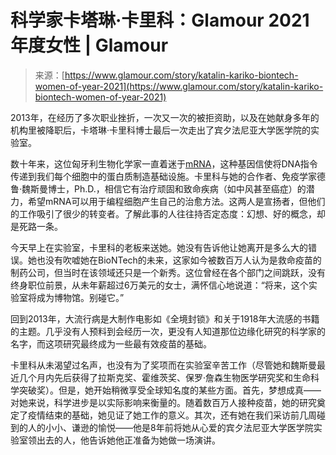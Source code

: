 <!--yml

category: 未分类

date: 2024-05-29 12:49:57

-->

# 科学家卡塔琳·卡里科：Glamour 2021 年度女性 | Glamour

> 来源：[https://www.glamour.com/story/katalin-kariko-biontech-women-of-year-2021](https://www.glamour.com/story/katalin-kariko-biontech-women-of-year-2021)

2013年，在经历了多次职业挫折，一次又一次的被拒资助，以及在她献身多年的机构里被降职后，卡塔琳·卡里科博士最后一次走出了宾夕法尼亚大学医学院的实验室。

数十年来，这位匈牙利生物化学家一直着迷于[mRNA](https://www.glamour.com/story/covid-19-vaccine-not-linked-to-infertility)，这种基因信使将DNA指令传递到我们每个细胞中的蛋白质制造基础设施。卡里科与她的合作者、免疫学家德鲁·魏斯曼博士，Ph.D.，相信它有治疗顽固和致命疾病（如中风甚至癌症）的潜力，希望mRNA可以用于编程细胞产生自己的治愈方法。这两人是宣扬者，但他们的工作吸引了很少的转变者。了解此事的人往往持否定态度：幻想、好的概念，却是死路一条。

今天早上在实验室，卡里科的老板来送她。她没有告诉他让她离开是多么大的错误。她也没有吹嘘她在BioNTech的未来，这家如今被数百万人认为是救命疫苗的制药公司，但当时在该领域还只是一个新秀。这位曾经在各个部门之间跳跃，没有终身职位前景，从未年薪超过6万美元的女士，满怀信心地说道：“将来，这个实验室将成为博物馆。别碰它。”

回到2013年，大流行病是大制作电影如《全境封锁》和关于1918年大流感的书籍的主题。几乎没有人预料到会经历一次，更没有人知道那位边缘化研究的科学家的名字，而这项研究最终成为一些最有效疫苗的基础。

卡里科从未渴望过名声，也没有为了奖项而在实验室辛苦工作（尽管她和魏斯曼最近几个月内先后获得了拉斯克奖、霍维茨奖、保罗·詹森生物医学研究奖和生命科学突破奖）。但是，她开始稍微享受全球知名度的某些方面。首先，梦想成真——对她来说，科学进步是以实际影响来衡量的。随着数百万人接种疫苗，她的研究奠定了疫情结束的基础，她见证了她工作的意义。其次，还有她在我们采访前几周碰到的人的小小、谦逊的愉悦——他是8年前将她从心爱的宾夕法尼亚大学医学院实验室领出去的人，他告诉她他正准备为她做一场演讲。
